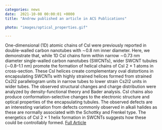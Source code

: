 ```yaml
---                                                                                                                                                                                      
categories: news                                                                                                                                                                 
date:  2021-10-08 00:00:01 +0000                                                                                                                                                        
title: "Andrew published an article in ACS Publications"

photo: "images/optical_properties.gif"

---
```

One-dimensional (1D) atomic chains of CsI were previously reported in double-walled carbon nanotubes with ∼0.8 nm inner diameter. Here, we demonstrate that, while 1D CsI chains form within narrow ∼0.73 nm diameter single-walled carbon nanotubes (SWCNTs), wider SWCNT tubules (∼0.8–1.1 nm) promote the formation of helical chains of CsI 2 × 1 atoms in cross-section. These CsI helices create complementary oval distortions in encapsulating SWCNTs with highly strained helices formed from strained Cs2I2 parallelogram units in narrow tubes to lower strain Cs2I2 units in wider tubes. The observed structural changes and charge distribution were analyzed by density-functional theory and Bader analysis. CsI chains also produce conformation-selective changes to the electronic structure and optical properties of the encapsulating tubules. The observed defects are an interesting variation from defects commonly observed in alkali halides as these are normally associated with the Schottky and Frenkel type. The energetics of CsI 2 × 1 helix formation in SWCNTs suggests how these could be controllably formed.
[Full Article](https://pubs.acs.org/doi/10.1021/acsnano.1c03705)